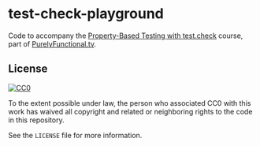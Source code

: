 # test-check-playground

Code to accompany the [Property-Based Testing with
test.check][course] course, part of
[PurelyFunctional.tv][mentoring].

[course]: https://purelyfunctional.tv/courses/property-based-testing-with-test-check/
[mentoring]: https://purelyfunctional.tv/

## License

[![CC0](http://i.creativecommons.org/p/zero/1.0/88x31.png)](http://creativecommons.org/publicdomain/zero/1.0/)

To the extent possible under law, the person who associated CC0 with
this work has waived all copyright and related or neighboring rights
to the code in this repository.

See the `LICENSE` file for more information.
